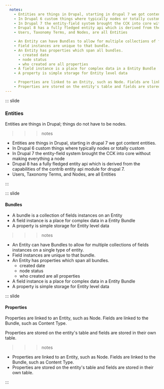```yaml
---
  notes:
    - Entities are things in Drupal, starting in drupal 7 we got content entities.
    - In Drupal 6 custom things where typically nodes or totally custom
    - In Drupal 7 the entity-field system brought the CCK into core without making everything a node
    - Drupal 8 has a fully fledged entity api which is derived from the capabilities of the contrib entity api module for drupal 7. Now that Drupal is using semver, over time more and more functionality can be added to subsequent versions of drupal 8 and the entity api can only get more robust.
    - Users, Taxonomy Terms, and Nodes, are all Entities

    - An Entity can have Bundles to allow for multiple collections of fields instances on a single type of entity.
    - Field instances are unique to that bundle.
    - An Entity has properties which span all bundles.
      - created date
      - node status
      - who created are all properties
    - A field instance is a place for complex data in a Entity Bundle
    - A property is simple storage for Entity level data

    - Properties are linked to an Entity, such as Node. Fields are linked to the Bundle, such as Content Type.
    - Properties are stored on the entity's table and fields are stored in their own table.
---
```


::: slide

### Entities

Entities are things in Drupal; things do not have to be nodes.

>>> notes
  - Entities are things in Drupal, starting in drupal 7 we got content entities.
  - In Drupal 6 custom things where typically nodes or totally custom
  - In Drupal 7 the entity-field system brought the CCK into core without making everything a node
  - Drupal 8 has a fully fledged entity api which is derived from the capabilities of the contrib entity api module for drupal 7.
  - Users, Taxonomy Terms, and Nodes, are all Entities

>>>

:::

::: slide

#### Bundles

 - A bundle is a collection of fields instances on an Entity
 - A field instance is a place for complex data in a Entity Bundle
 - A property is simple storage for Entity level data

>>> notes
- An Entity can have Bundles to allow for multiple collections of fields instances on a single type of entity.
- Field instances are unique to that bundle.
- An Entity has properties which span all bundles.
  - created date
  - node status
  - who created are all properties
- A field instance is a place for complex data in a Entity Bundle
- A property is simple storage for Entity level data

>>>

::: slide

#### Properties

Properties are linked to an Entity, such as Node. Fields are linked to the Bundle, such as Content Type.

Properties are stored on the entity's table and fields are stored in their own table.

>>> notes
  - Properties are linked to an Entity, such as Node. Fields are linked to the Bundle, such as Content Type.
  - Properties are stored on the entity's table and fields are stored in their own table.

>>>

:::
